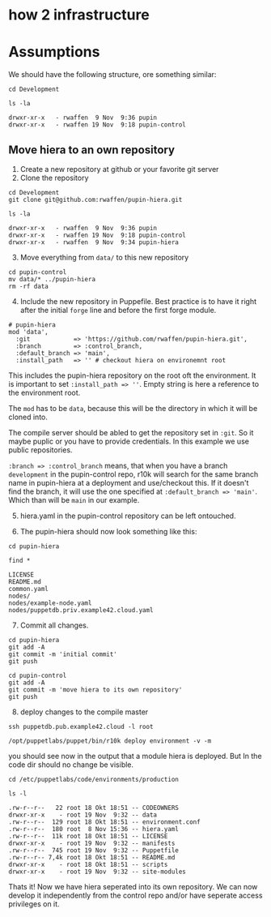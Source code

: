 # how 2 infrastructure

# Assumptions

We should have the following structure, ore something similar:

```
cd Development

ls -la

drwxr-xr-x   - rwaffen  9 Nov  9:36 pupin
drwxr-xr-x   - rwaffen 19 Nov  9:18 pupin-control
```

## Move hiera to an own repository

1. Create a new repository at github or your favorite git server
2. Clone the repository

```
cd Development
git clone git@github.com:rwaffen/pupin-hiera.git

ls -la

drwxr-xr-x   - rwaffen  9 Nov  9:36 pupin
drwxr-xr-x   - rwaffen 19 Nov  9:18 pupin-control
drwxr-xr-x   - rwaffen  9 Nov  9:34 pupin-hiera
```

3. Move everything from `data/` to this new repository

```
cd pupin-control
mv data/* ../pupin-hiera
rm -rf data
```

4. Include the new repository in Puppefile. Best practice is to have it right after the initial `forge` line and before the first forge module.

```
# pupin-hiera
mod 'data',
  :git            => 'https://github.com/rwaffen/pupin-hiera.git',
  :branch         => :control_branch,
  :default_branch => 'main',
  :install_path   => '' # checkout hiera on environemnt root
```

This includes the pupin-hiera repository on the root oft the environment.
It is important to set `:install_path => ''`. Empty string is here a reference to the environment root.

The `mod` has to be `data`, because this will be the directory in which it will be cloned into.

The compile server should be abled to get the repository set in `:git`. So it maybe puplic or you have to provide credentials. In this example we use public repositories.

`:branch => :control_branch` means, that when you have a branch `development` in the pupin-control repo, r10k will search for the same branch name in pupin-hiera at a deployment and use/checkout this. If it doesn't find the branch, it will use the one specified at `:default_branch => 'main'`. Which than will be `main` in our example.

5. hiera.yaml in the pupin-control repository can be left ontouched.

6. The pupin-hiera should now look something like this:

```
cd pupin-hiera

find *

LICENSE
README.md
common.yaml
nodes/
nodes/example-node.yaml
nodes/puppetdb.priv.example42.cloud.yaml
```

7. Commit all changes.

```
cd pupin-hiera
git add -A
git commit -m 'initial commit'
git push
```

```
cd pupin-control
git add -A
git commit -m 'move hiera to its own repository'
git push
```

8. deploy changes to the compile master

```
ssh puppetdb.pub.example42.cloud -l root

/opt/puppetlabs/puppet/bin/r10k deploy environment -v -m
```

you should see now in the output that a module hiera is deployed.
But In the code dir should no change be visible.

```
cd /etc/puppetlabs/code/environments/production

ls -l

.rw-r--r--   22 root 18 Okt 18:51 -- CODEOWNERS
drwxr-xr-x    - root 19 Nov  9:32 -- data
.rw-r--r--  129 root 18 Okt 18:51 -- environment.conf
.rw-r--r--  180 root  8 Nov 15:36 -- hiera.yaml
.rw-r--r--  11k root 18 Okt 18:51 -- LICENSE
drwxr-xr-x    - root 19 Nov  9:32 -- manifests
.rw-r--r--  745 root 19 Nov  9:32 -- Puppetfile
.rw-r--r-- 7,4k root 18 Okt 18:51 -- README.md
drwxr-xr-x    - root 18 Okt 18:51 -- scripts
drwxr-xr-x    - root 19 Nov  9:32 -- site-modules
```

Thats it! Now we have hiera seperated into its own repository. We can now develop it independently from the control repo and/or have seperate access privileges on it.
